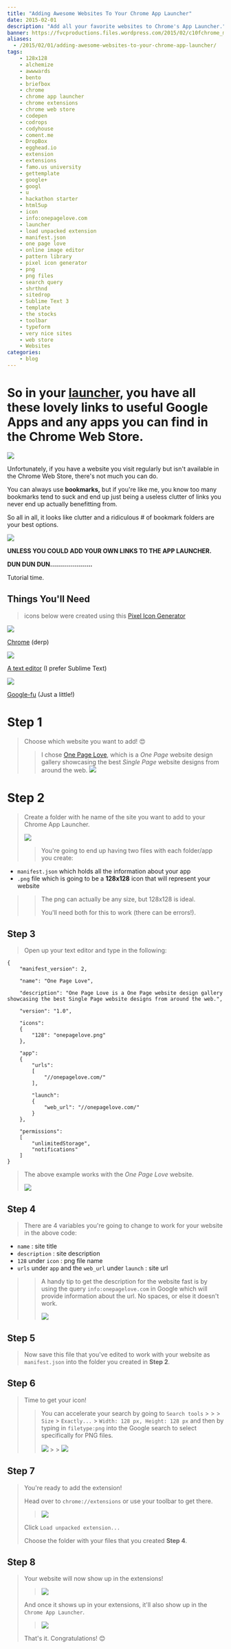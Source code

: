 ```yaml
---
title: "Adding Awesome Websites To Your Chrome App Launcher"
date: 2015-02-01
description: "Add all your favorite websites to Chrome's App Launcher."
banner: https://fvcproductions.files.wordpress.com/2015/02/c10fchrome_mac_app_launcher_0.jpg?w=1024&h=435&crop=1
aliases:
  - /2015/02/01/adding-awesome-websites-to-your-chrome-app-launcher/
tags:
    - 128x128
    - alchemize
    - awwwards
    - bento
    - briefbox
    - chrome
    - chrome app launcher
    - chrome extensions
    - chrome web store
    - codepen
    - codrops
    - codyhouse
    - coment.me
    - DropBox
    - egghead.io
    - extension
    - extensions
    - famo.us university
    - gettemplate
    - google+
    - googl
    - u
    - hackathon starter
    - html5up
    - icon
    - info:onepagelove.com
    - launcher
    - load unpacked extension
    - manifest.json
    - one page love
    - online image editor
    - pattern library
    - pixel icon generator
    - png
    - png files
    - search query
    - shrthnd
    - sitedrop
    - Sublime Text 3
    - template
    - the stocks
    - toolbar
    - typeform
    - very nice sites
    - web store
    - Websites
categories:
    - blog
---
```


# So in your [launcher](//chrome.google.com/webstore/launcher), you have all these lovely links to useful Google Apps and any apps you can find in the Chrome Web Store.

![](//core0.staticworld.net/images/article/2013/02/applaunchersplash-100026310-orig.png)

Unfortunately, if you have a website you visit regularly but isn't available in the Chrome Web Store, there's not much you can do.

You can always use **bookmarks,** but if you're like me, you know too many bookmarks tend to suck and end up just being a useless clutter of links you never end up actually benefitting from.

So all in all, it looks like clutter and a ridiculous \# of bookmark folders are your best options.

![](//developer.chrome.com/webstore/images/ChromeWebStore_Badge_v2_496x150.png)

**UNLESS YOU COULD ADD YOUR OWN LINKS TO THE APP LAUNCHER.**

**DUN DUN DUN…………………**

Tutorial time.

## Things You'll Need

> icons below were created using this [Pixel Icon Generator](//www.iconj.com/pixel_icon_generator.php)

![](//fvcproductions.files.wordpress.com/2015/02/chrome.png)

[Chrome](//www.google.com/chrome/) (derp)

![](//fvcproductions.files.wordpress.com/2015/02/sublime1.png)

[A text editor](//www.sublimetext.com/) (I prefer Sublime Text)

![](//fvcproductions.files.wordpress.com/2015/02/google.png)

[Google-fu](//www.urbandictionary.com/define.php?term=google-fu) (Just a little!)

# Step 1

> Choose which website you want to add! 😍
>
> > I chose [One Page Love](//onepagelove.com/), which is a _One Page_ website design gallery showcasing the best _Single Page_ website designs from around the web. ![](//fvcproductions.files.wordpress.com/2015/02/one-page-love.png)

# Step 2

> Create a folder with he name of the site you want to add to your Chrome App Launcher.
>
> ![](//fvcproductions.files.wordpress.com/2015/02/folders.png)
>
> > You're going to end up having two files with each folder/app you create:

* `manifest.json` which holds all the information about your app
* `.png` file which is going to be a **128x128** icon that will represent your website

> > The png can actually be any size, but 128x128 is ideal.
> >
> > You'll need both for this to work (there can be errors!).

## Step 3

> Open up your text editor and type in the following:

    {
        "manifest_version": 2,

        "name": "One Page Love",

        "description": "One Page Love is a One Page website design gallery showcasing the best Single Page website designs from around the web.",

        "version": "1.0",

        "icons":
        {
            "128": "onepagelove.png"
        },

        "app":
        {
            "urls":
            [
                "//onepagelove.com/"
            ],

            "launch":
            {
                "web_url": "//onepagelove.com/"
            }
        },

        "permissions":
        [
            "unlimitedStorage",
            "notifications"
        ]
    }

> The above example works with the _One Page Love_ website.
>
> ![](//fvcproductions.files.wordpress.com/2015/02/screenshot-2015-02-01-19-43-50.png)

## Step 4

> There are 4 variables you're going to change to work for your website in the above code:

* `name` : site title
* `description` : site description
* `128` under `icon` : png file name
* `urls` under `app` and the `web_url` under `launch` : site url

> > A handy tip to get the description for the website fast is by using the query `info:onepagelove.com` in Google which will provide information about the url. No spaces, or else it doesn't work.
> >
> > ![](//fvcproductions.files.wordpress.com/2015/02/screenshot-2015-02-01-19-51-41.png)

## Step 5

> Now save this file that you've edited to work with your website as `manifest.json` into the folder you created in **Step 2**.

## Step 6

> Time to get your icon!
>
> > You can accelerate your search by going to `Search tools` &gt; > > `Size` &gt; `Exactly...` &gt; `Width: 128 px, Height: 128 px` and then by typing in `filetype:png` into the Google search to select specifically for PNG files.
> >
> > ![](//fvcproductions.files.wordpress.com/2015/02/screenshot-2015-02-01-20-15-20.png) > > ![](//fvcproductions.files.wordpress.com/2015/02/screenshot-2015-02-01-20-16-32.png)

## Step 7

> You're ready to add the extension!
>
> Head over to `chrome://extensions` or use your toolbar to get there.
>
> > ![](//fvcproductions.files.wordpress.com/2015/02/loading-e1422840256797.png)
>
> Click `Load unpacked extension...`
>
> Choose the folder with your files that you created **Step 4**.

## Step 8

> Your website will now show up in the extensions!
>
> > ![](//fvcproductions.files.wordpress.com/2015/02/extensions.png)
>
> And once it shows up in your extensions, it'll also show up in the `Chrome App Launcher`.
>
> > ![](//fvcproductions.files.wordpress.com/2015/02/complete-e1422839649943.png)
>
> That's it. Congratulations! 😊
